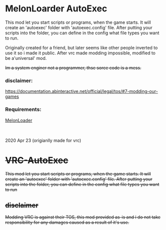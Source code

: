#  MelonLoarder AutoExec

This mod let you start scripts or programs, when the game starts. It will create an 'autoexec' folder with 'autoexec.config' file.  After putting your scripts into the folder, you can define in the config what file types you want to run.

Originally created for a friend, but later seems like other people inverted to use it so i made it public. After vrc made modding impossible, modified to be a'universal' mod.

~~Im a system enginer not a programmer, thse sorce code is a mess.~~

### disclaimer:
https://documentation.abinteractive.net/official/legal/tos/#7-modding-our-games

### Requirements: <br>
[MelonLoader](https://github.com/LavaGang/MelonLoader)<br>

<br><br>
2020 Apr 23 (origianlly made for vrc)
#  ~~VRC-AutoExec~~
~~This mod let you start scripts or programs, when the game starts. It will create an 'autoexec' folder with 'autoexec.config' file.  After putting your scripts into the folder, you can define in the config what file types you want to run~~
## ~~disclaimer~~
~~Modding VRC is against their TOS, this mod provided as-is and i do not take responsibility for any damages caused as a result of it's use.~~
